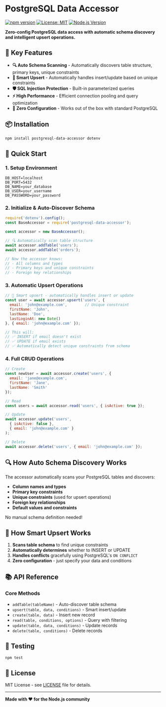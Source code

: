 # PostgreSQL Data Accessor

[![npm version](https://badge.fury.io/js/postgresql-data-accessor.svg)](https://badge.fury.io/js/postgresql-data-accessor)
[![License: MIT](https://img.shields.io/badge/License-MIT-yellow.svg)](https://opensource.org/licenses/MIT)
[![Node.js Version](https://img.shields.io/badge/node-%3E%3D14.0.0-brightgreen.svg)](https://nodejs.org/)

**Zero-config PostgreSQL data access with automatic schema discovery and intelligent upsert operations.**

## 🚀 Key Features

- **🔍 Auto Schema Scanning** - Automatically discovers table structure, primary keys, unique constraints
- **🔄 Smart Upsert** - Automatically handles insert/update based on unique constraints
- **🛡️ SQL Injection Protection** - Built-in parameterized queries
- **⚡ High Performance** - Efficient connection pooling and query optimization
- **🎯 Zero Configuration** - Works out of the box with standard PostgreSQL

## 📦 Installation

```bash
npm install postgresql-data-accessor dotenv
```

## 🚀 Quick Start

### 1. Setup Environment

```env
DB_HOST=localhost
DB_PORT=5432
DB_NAME=your_database
DB_USER=your_username
DB_PASSWORD=your_password
```

### 2. Initialize & Auto-Discover Schema

```javascript
require('dotenv').config();
const BaseAccessor = require('postgresql-data-accessor');

const accessor = new BaseAccessor();

// 🔍 Automatically scan table structure
await accessor.addTable('users');
await accessor.addTable('orders');

// Now the accessor knows:
// - All columns and types
// - Primary keys and unique constraints  
// - Foreign key relationships
```

### 3. Automatic Upsert Operations

```javascript
// 🔄 Smart upsert - automatically handles insert or update
const user = await accessor.upsert('users', {
  email: 'john@example.com',        // Unique constraint
  firstName: 'John',
  lastName: 'Doe',
  lastLoginAt: new Date()
}, { email: 'john@example.com' });

// This will:
// ✅ INSERT if email doesn't exist
// ✅ UPDATE if email exists
// ✅ Automatically detect unique constraints from schema
```

### 4. Full CRUD Operations

```javascript
// Create
const newUser = await accessor.create('users', {
  email: 'jane@example.com',
  firstName: 'Jane',
  lastName: 'Smith'
});

// Read
const users = await accessor.read('users', { isActive: true });

// Update
await accessor.update('users', 
  { isActive: false }, 
  { email: 'john@example.com' }
);

// Delete
await accessor.delete('users', { email: 'john@example.com' });
```

## 🔍 How Auto Schema Discovery Works

The accessor automatically scans your PostgreSQL tables and discovers:

- **Column names and types**
- **Primary key constraints**
- **Unique constraints** (used for upsert operations)
- **Foreign key relationships**
- **Default values and constraints**

No manual schema definition needed!

## 🔄 How Smart Upsert Works

1. **Scans table schema** to find unique constraints
2. **Automatically determines** whether to INSERT or UPDATE
3. **Handles conflicts** gracefully using PostgreSQL's `ON CONFLICT`
4. **Zero configuration** - just specify your data and conditions

## 📚 API Reference

### Core Methods

- `addTable(tableName)` - Auto-discover table schema
- `upsert(table, data, conditions)` - Smart insert/update
- `create(table, data)` - Insert new record
- `read(table, conditions, options)` - Query with filtering
- `update(table, data, conditions)` - Update records
- `delete(table, conditions)` - Delete records

## 🧪 Testing

```bash
npm test
```

## 📄 License

MIT License - see [LICENSE](LICENSE) file for details.

---

**Made with ❤️ for the Node.js community**
